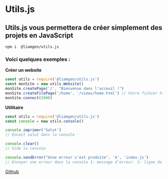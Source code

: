 # Utils.js

## Utils.js vous permettera de créer simplement des projets en JavaScript

`npm i  @liamgen/utils.js`


### Voici quelques exemples :

__Créer un website__

```js
const utils = require('@liamgen/utils.js')
const monSite = new utils.Website()
monSite.createPage('/', "Bienvenue dans l'acceuil !")
monSite.createFilePage('/home', '/views/home.html') // Votre fichier html doit etre dans un dossier nommé views
monSite.connect(3000)
````

__Utilitaire__

```js
const utils = require('@liamgen/utils.js')
const console = new utils.console()

console.imprimer('Salut')
// Envoit salut dans la console

console.clear()
// Vide la console

console.sendError("Unne erreur s'est produite", '4', 'index.js')
// Envoyer une erreur dans la console 1: message d'erreur. 2: ligne de l'erreur. 3: fichier

```

[Github](https://github.com/liam-gen/utils.js)